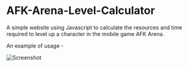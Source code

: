 # AFK-Arena-Level-Calculator
A simple website using Javascript to calculate the resources and time required to level up a character in the mobile game AFK Arena.

An example of usage - 

![Screenshot](https://zakariah.s-ul.eu/yxVNExdR.png)
